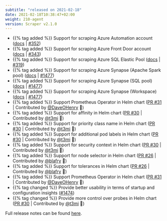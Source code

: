 ```yaml
---
subtitle: "released on 2021-02-18"
date: 2021-02-18T10:38:47+02:00
weight: 210-agent
version: Scraper v2.1.0
---
```


- {{% tag added %}} Support for scraping Azure Automation account ([docs](https://promitor.io/configuration/v2.x/metrics/automation-account)
 | [#352](https://github.com/tomkerkhove/promitor/issues/352))
- {{% tag added %}} Support for scraping Azure Front Door account ([docs](https://promitor.io/configuration/v2.x/metrics/front-door)
 | [#343](https://github.com/tomkerkhove/promitor/issues/343))
- {{% tag added %}} Support for scraping Azure SQL Elastic Pool ([docs](https://promitor.io/configuration/v2.x/metrics/sql-elastic-pool)
 | [#319](https://github.com/tomkerkhove/promitor/issues/319))
- {{% tag added %}} Support for scraping Azure Synapse (Apache Spark pool) ([docs](https://promitor.io/configuration/v2.x/metrics/synapse-apache-spark-pool)
 | [#1477](https://github.com/tomkerkhove/promitor/issues/1477))
- {{% tag added %}} Support for scraping Azure Synapse (SQL pool) ([docs](https://promitor.io/configuration/v2.x/metrics/sql-elastic-pool)
 | [#1477](https://github.com/tomkerkhove/promitor/issues/1477))
- {{% tag added %}} Support for scraping Azure Synapse (Workspace) ([docs](https://promitor.io/configuration/v2.x/metrics/sql-elastic-pool)
 | [#1477](https://github.com/tomkerkhove/promitor/issues/1477))
- {{% tag added %}} Support Prometheus Operator in Helm chart ([PR #31](https://github.com/promitor/charts/pull/31)
 | Contributed  by [@DaveOHenry](https://github.com/DaveOHenry) 🎉)
- {{% tag added %}} Support for affinity in Helm chart ([PR #30](https://github.com/promitor/charts/pull/30)
 | Contributed  by [@t3mi](https://github.com/t3mi) 🎉)
- {{% tag added %}} Support for priority class name in Helm chart ([PR #30](https://github.com/promitor/charts/pull/30)
 | Contributed  by [@t3mi](https://github.com/t3mi) 🎉)
- {{% tag added %}} Support for additional pod labels in Helm chart ([PR #30](https://github.com/promitor/charts/pull/30)
 | Contributed  by [@t3mi](https://github.com/t3mi) 🎉)
- {{% tag added %}} Support for security context in Helm chart ([PR #30](https://github.com/promitor/charts/pull/30)
 | Contributed  by [@t3mi](https://github.com/t3mi) 🎉)
- {{% tag added %}} Support for node selector in Helm chart ([PR #26](https://github.com/promitor/charts/pull/26)
 | Contributed by [@blafry](https://github.com/blafry) 🎉)
- {{% tag added %}} Support for tolerances in Helm chart ([PR #26](https://github.com/promitor/charts/pull/26)
 | Contributed by [@blafry](https://github.com/blafry) 🎉)
- {{% tag added %}} Support Prometheus Operator in Helm chart ([PR #31](https://github.com/promitor/charts/pull/31)
 | Contributed by [@DaveOHenry](https://github.com/DaveOHenry) 🎉)
- {{% tag changed %}} Provide better usability in terms of startup and configuration insights ([#1474](https://github.com/tomkerkhove/promitor/issues/1474))
- {{% tag changed %}} Provide more control over probes in Helm chart ([PR #30](https://github.com/promitor/charts/pull/30)
 | Contributed  by [@t3mi](https://github.com/t3mi) 🎉)

Full release notes can be found [here](https://github.com/tomkerkhove/promitor/releases/tag/2.1.0-scraper).
